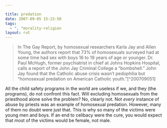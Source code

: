 ```yaml
---

title: predation
date: 2007-09-05 15:23:50
tags:
  - ", "morality-religion
layout: rut
---
```


<blockquote markdown="1">In The Gay Report, by homosexual researchers Karla Jay and Allen Young, the authors report that 73% of homosexuals surveyed had at some time had sex with boys 16 to 19 years of age or younger. Dr. Paul McHugh, former psychiatrist in chief at Johns Hopkins Hospital, calls a report of the John Jay Criminal College a “bombshell.” John Jay found that the Catholic abuse crisis wasn’t pedophilia but “homosexual predation on American Catholic youth.”[^200709051]</blockquote>

All the child safety programs in the world are useless if we, and they (the programs), do not confront this fact.  Will excluding homosexuals from the priesthood alone solve the problem? No, clearly not.  Not *every* instance of abuse by priests was an example of homosexual predation.  However, many of them no doubt were just that.  This is why so many of the victims were young men and boys.  If an end to celibacy were the cure, you would expect that most of the victims would be female, not male.

[^200709051]: "The Editors."  "Defending Marriage" National Catholic Register.  September 9-15, 2007 Issue <http://ncregister.com/site/article/3781 />

